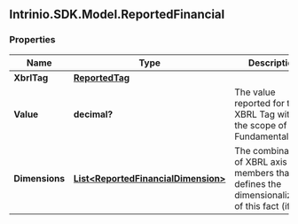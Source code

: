 ## Intrinio.SDK.Model.ReportedFinancial
### Properties

Name | Type | Description | Notes
------------ | ------------- | ------------- | -------------
**XbrlTag** | [**ReportedTag**](ReportedTag.md) |  | [optional] 
**Value** | **decimal?** | The value reported for the XBRL Tag within the scope of the Fundamental | [optional] 
**Dimensions** | [**List&lt;ReportedFinancialDimension&gt;**](ReportedFinancialDimension.md) | The combination of XBRL axis and members that defines the dimensionalization of this fact (if any) | [optional] 

